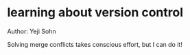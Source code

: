 # learning about version control
Author: Yeji Sohn

Solving merge conflicts takes conscious effort, but I can do it!
